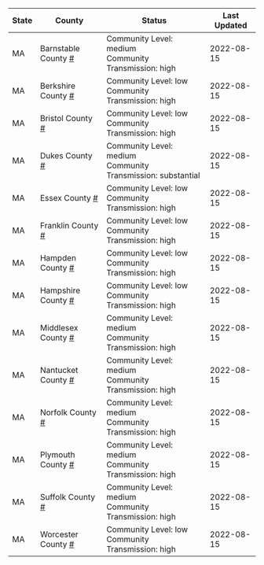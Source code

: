 State | County | Status | Last Updated
--- | --- | --- | --- 
MA | Barnstable County <a href="#barnstable_county">#</a> | <a name="barnstable_county"></a>Community Level: medium<br/>Community Transmission: high | 2022-08-15
MA | Berkshire County <a href="#berkshire_county">#</a> | <a name="berkshire_county"></a>Community Level: low<br/>Community Transmission: high | 2022-08-15
MA | Bristol County <a href="#bristol_county">#</a> | <a name="bristol_county"></a>Community Level: low<br/>Community Transmission: high | 2022-08-15
MA | Dukes County <a href="#dukes_county">#</a> | <a name="dukes_county"></a>Community Level: medium<br/>Community Transmission: substantial | 2022-08-15
MA | Essex County <a href="#essex_county">#</a> | <a name="essex_county"></a>Community Level: low<br/>Community Transmission: high | 2022-08-15
MA | Franklin County <a href="#franklin_county">#</a> | <a name="franklin_county"></a>Community Level: low<br/>Community Transmission: high | 2022-08-15
MA | Hampden County <a href="#hampden_county">#</a> | <a name="hampden_county"></a>Community Level: low<br/>Community Transmission: high | 2022-08-15
MA | Hampshire County <a href="#hampshire_county">#</a> | <a name="hampshire_county"></a>Community Level: low<br/>Community Transmission: high | 2022-08-15
MA | Middlesex County <a href="#middlesex_county">#</a> | <a name="middlesex_county"></a>Community Level: medium<br/>Community Transmission: high | 2022-08-15
MA | Nantucket County <a href="#nantucket_county">#</a> | <a name="nantucket_county"></a>Community Level: medium<br/>Community Transmission: high | 2022-08-15
MA | Norfolk County <a href="#norfolk_county">#</a> | <a name="norfolk_county"></a>Community Level: medium<br/>Community Transmission: high | 2022-08-15
MA | Plymouth County <a href="#plymouth_county">#</a> | <a name="plymouth_county"></a>Community Level: medium<br/>Community Transmission: high | 2022-08-15
MA | Suffolk County <a href="#suffolk_county">#</a> | <a name="suffolk_county"></a>Community Level: medium<br/>Community Transmission: high | 2022-08-15
MA | Worcester County <a href="#worcester_county">#</a> | <a name="worcester_county"></a>Community Level: low<br/>Community Transmission: high | 2022-08-15
